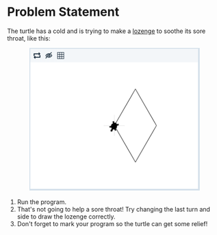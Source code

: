 # Problem Statement

The turtle has a cold and is trying to make a [lozenge](https://en.wikipedia.org/wiki/Throat_lozenge) to soothe its sore throat, like this:

<p align="center">
    <img src="turtle.png" width="400px">
</p>

1. Run the program.
2. That's not going to help a sore throat! Try changing the last turn and side to draw the lozenge correctly.
3. Don't forget to mark your program so the turtle can get some relief!